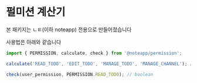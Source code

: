 # 펄미션 계산기

본 패키지는 ㄴㅌ(이하 noteapp) 전용으로 만들어졌습니다

사용법은 아래와 같습니다

```javascript
import { PERMISSION, calculate, check } from '@noteapp/permission';

calculate('READ_TODO', 'EDIT_TODO', 'MANAGE_TODO', 'MANAGE_CHANNEL'); // Some number

check(user_permission, PERMISSION.READ_TODO); // boolean
```
